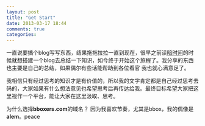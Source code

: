 ```yaml
---
layout: post
title: "Get Start"
date: 2013-03-17 18:44
comments: true
categories: 
---
```

一直说要搞个blog写写东西，结果拖拖拉拉一直到现在，很早之前读[暗时间](http://book.douban.com/subject/6709809/)的时候就想搭建一个blog去总结一下知识，如今终于开始这个旅程了。我分享的东西也主要是自己的总结，如果偶尔有些话能帮助到各位看官
我也就心满意足了。

我相信只有经过思考的知识才是有价值的，所以我的文字肯定都是自己经过思考去码的，大家如果有什么想法意见也希望思考后再传达给我。最终目标希望大家把这里视作一个平台，能让大家在这里汲取、思考。

为什么选择**bboxers.com**的域名？ 因为我喜欢节奏，尤其是bbox，我的偶像是**alem**。peace

